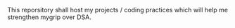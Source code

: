 This reporsitory shall host my projects / coding practices which will help me strengthen mygrip over DSA.
